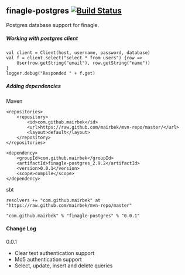## finagle-postgres [![Build Status](https://secure.travis-ci.org/mairbek/finagle-postgres.png)](http://travis-ci.org/mairbek/finagle-postgres)

Postgres database support for finagle.


##### Working with postgres client

	val client = Client(host, username, password, database)
	val f = client.select("select * from users") {row =>
		User(row.getString("email"), row.getString("name"))
	}
	logger.debug("Responded " + f.get)


##### Adding dependencies

Maven

	<repositories>
		<repository>
			<id>com.github.mairbek</id>
			<url>https://raw.github.com/mairbek/mvn-repo/master/</url>
			<layout>default</layout>
		</repository>
	</repositories>

	<dependency>
		<groupId>com.github.mairbek</groupId>
		<artifactId>finagle-postgres_2.9.2</artifactId>
		<version>0.0.1</version>
		<scope>compile</scope>
	</dependency>

sbt

	resolvers += "com.github.mairbek" at "https://raw.github.com/mairbek/mvn-repo/master"
  
	"com.github.mairbek" % "finagle-postgres" % "0.0.1"

#### Change Log
0.0.1
* Clear text authentication support
* Md5 authentication support
* Select, update, insert and delete queries
